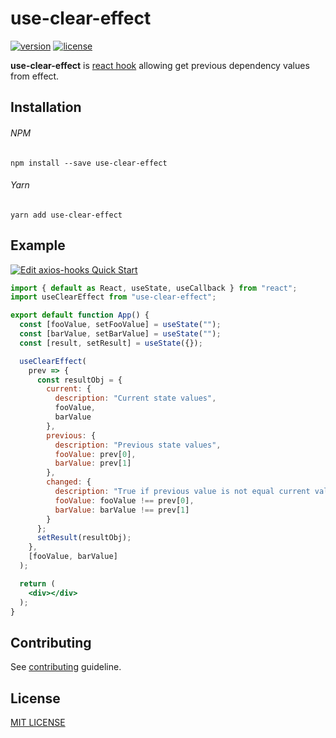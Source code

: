 # use-clear-effect
[![version](https://img.shields.io/npm/v/use-clear-effect.svg?style=flat-square)](https://www.npmjs.com/package/use-clear-effect)
[![license](https://img.shields.io/github/license/vyushin/use-clear-effect.svg?style=flat-square)](https://github.com/vyushin/use-clear-effect/blob/master/LICENSE)

**use-clear-effect** is [react hook](https://reactjs.org/docs/hooks-intro.html) allowing get previous dependency values from effect.

## Installation

###### NPM
`npm install --save use-clear-effect`

###### Yarn
`yarn add use-clear-effect`

## Example

[![Edit axios-hooks Quick Start](https://codesandbox.io/static/img/play-codesandbox.svg)](https://codesandbox.io/s/use-clear-effect-67u5v)

```jsx
import { default as React, useState, useCallback } from "react";
import useClearEffect from "use-clear-effect";

export default function App() {
  const [fooValue, setFooValue] = useState("");
  const [barValue, setBarValue] = useState("");
  const [result, setResult] = useState({});

  useClearEffect(
    prev => {
      const resultObj = {
        current: {
          description: "Current state values",
          fooValue,
          barValue
        },
        previous: {
          description: "Previous state values",
          fooValue: prev[0],
          barValue: prev[1]
        },
        changed: {
          description: "True if previous value is not equal current value",
          fooValue: fooValue !== prev[0],
          barValue: barValue !== prev[1]
        }
      };
      setResult(resultObj);
    },
    [fooValue, barValue]
  );

  return (
    <div></div>
  );
}
````

## Contributing

See [contributing](https://github.com/vyushin/use-clear-effect/blob/master/CONTRIBUTING.md) guideline.

## License
[MIT LICENSE](https://github.com/vyushin/use-clear-effect/blob/master/LICENSE)

